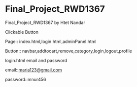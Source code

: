 # Final_Project_RWD1367
Final_Project_RWD1367 by Htet Nandar

Clickable Button

Page:: index.html,login.html,adminPanel.html

Button:: navbar,addtocart,remove,category,login,logout,profile

login.html email and password

email::maria123@gmail.com

password::mnur456
